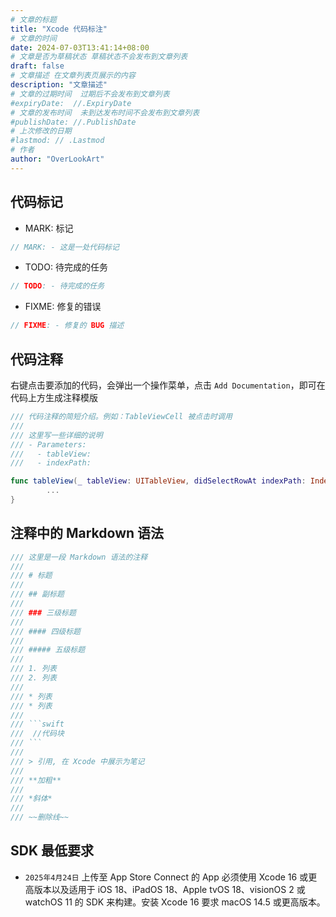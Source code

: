 ```yaml
---
# 文章的标题
title: "Xcode 代码标注"
# 文章的时间
date: 2024-07-03T13:41:14+08:00
# 文章是否为草稿状态 草稿状态不会发布到文章列表
draft: false
# 文章描述 在文章列表页展示的内容
description: "文章描述"
# 文章的过期时间  过期后不会发布到文章列表
#expiryDate:  //.ExpiryDate
# 文章的发布时间  未到达发布时间不会发布到文章列表
#publishDate: //.PublishDate
# 上次修改的日期
#lastmod: // .Lastmod
# 作者
author: "OverLookArt"
---
```


## 代码标记

* MARK: 标记

```swift
// MARK: - 这是一处代码标记
```

* TODO: 待完成的任务

```swift
// TODO: - 待完成的任务
```

* FIXME: 修复的错误

```swift
// FIXME: - 修复的 BUG 描述
```

## 代码注释

右键点击要添加的代码，会弹出一个操作菜单，点击 `Add Documentation`，即可在代码上方生成注释模版

```swift
/// 代码注释的简短介绍。例如：TableViewCell 被点击时调用
/// 
/// 这里写一些详细的说明
/// - Parameters: 
///   - tableView: 
///   - indexPath: 

func tableView(_ tableView: UITableView, didSelectRowAt indexPath: IndexPath) {
        ...
}
```

## 注释中的 Markdown 语法

```swift
/// 这里是一段 Markdown 语法的注释
///
/// # 标题
///
/// ## 副标题
///
/// ### 三级标题
///
/// #### 四级标题
///
/// ##### 五级标题
///
/// 1. 列表
/// 2. 列表
///
/// * 列表
/// * 列表
///
/// ```swift
///  //代码块
/// ```
///
/// > 引用, 在 Xcode 中展示为笔记
///
/// **加粗**
///
/// *斜体*
///
/// ~~删除线~~
```

## SDK 最低要求

* `2025年4月24日` 上传至 App Store Connect 的 App 必须使用 Xcode 16 或更高版本以及适用于 iOS 18、iPadOS 18、Apple tvOS 18、visionOS 2 或 watchOS 11 的 SDK 来构建。安装 Xcode 16 要求 macOS 14.5 或更高版本。